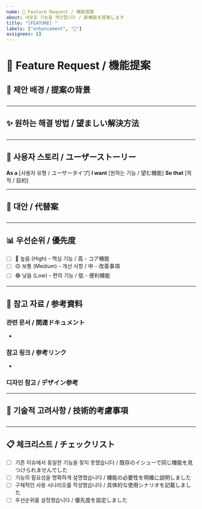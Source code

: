 ```yaml
---
name: 🌟 Feature Request / 機能提案
about: 새로운 기능을 제안합니다 / 新機能を提案します
title: "[FEATURE] "
labels: ["enhancement", "🌟"]
assignees: []
---
```


# 🌟 Feature Request / 機能提案

## 🔄 제안 배경 / 提案の背景

## <!-- 이 기능이 왜 필요한지 설명해주세요 / この機能がなぜ必要なのか説明してください -->

---

## ✨ 원하는 해결 방법 / 望ましい解決方法

## <!-- 구체적으로 어떤 기능이 추가되면 좋을지 작성해주세요 / 具体的にどのような機能が追加されると良いか記載してください -->

---

## 🎯 사용자 스토리 / ユーザーストーリー

<!-- 사용자 관점에서의 시나리오를 작성해주세요 / ユーザー視点でのシナリオを記載してください -->

**As a** [사용자 유형 / ユーザータイプ]
**I want** [원하는 기능 / 望む機能]
**So that** [목적 / 目的]

---

## 🔄 대안 / 代替案

## <!-- 다른 방법이 있다면 작성해주세요 / 他の方法があれば記載してください -->

---

## 📊 우선순위 / 優先度

<!-- 이 기능의 우선순위를 선택해주세요 / この機能の優先度を選択してください -->

- [ ] 🔴 높음 (High) - 핵심 기능 / 高 - コア機能
- [ ] 🟡 보통 (Medium) - 개선 사항 / 中 - 改善事項
- [ ] 🟢 낮음 (Low) - 편의 기능 / 低 - 便利機能

---

## 📎 참고 자료 / 参考資料

<!-- 관련 문서, 링크, 이미지가 있다면 첨부해주세요 / 関連ドキュメント、リンク、画像があれば添付してください -->

### 관련 문서 / 関連ドキュメント

-

### 참고 링크 / 参考リンク

-

### 디자인 참고 / デザイン参考

<!-- 디자인 참고 이미지를 여기에 드래그 앤 드롭하세요 / デザイン参考画像をここにドラッグ&ドロップしてください -->

---

## 🔧 기술적 고려사항 / 技術的考慮事項

## <!-- 구현 시 고려해야 할 기술적 사항이 있다면 작성해주세요 / 実装時に考慮すべき技術的事項があれば記載してください -->

---

## 📋 체크리스트 / チェックリスト

- [ ] 기존 이슈에서 동일한 기능을 찾지 못했습니다 / 既存のイシューで同じ機能を見つけられませんでした
- [ ] 기능의 필요성을 명확하게 설명했습니다 / 機能の必要性を明確に説明しました
- [ ] 구체적인 사용 시나리오를 작성했습니다 / 具体的な使用シナリオを記載しました
- [ ] 우선순위를 설정했습니다 / 優先度を設定しました

